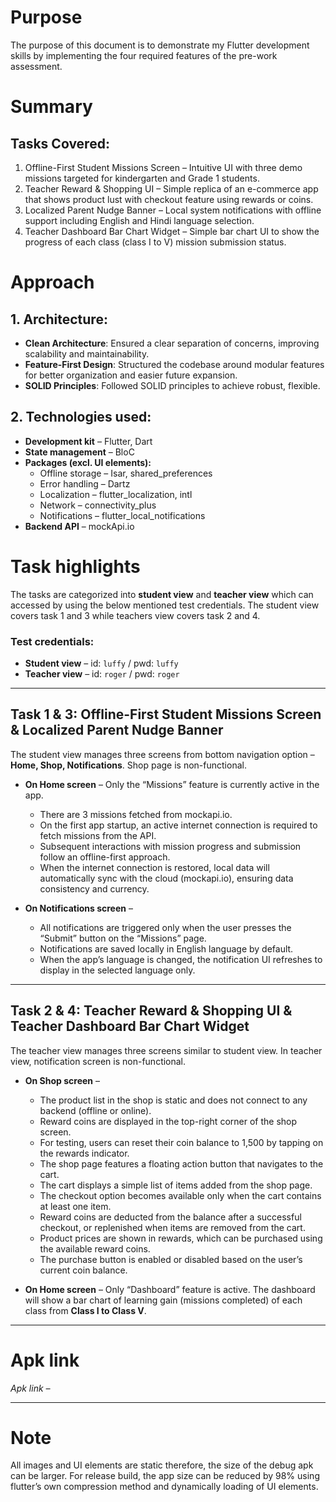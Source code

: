 # Purpose
The purpose of this document is to demonstrate my Flutter development skills by implementing the four required features of the pre-work assessment.

# Summary
## Tasks Covered:
1. Offline-First Student Missions Screen – Intuitive UI with three demo missions targeted for kindergarten and Grade 1 students.  
2. Teacher Reward & Shopping UI – Simple replica of an e-commerce app that shows product lust with checkout feature using rewards or coins.  
3. Localized Parent Nudge Banner – Local system notifications with offline support including English and Hindi language selection.  
4. Teacher Dashboard Bar Chart Widget – Simple bar chart UI to show the progress of each class (class I to V) mission submission status.  

# Approach
## 1. Architecture:
- **Clean Architecture**: Ensured a clear separation of concerns, improving scalability and maintainability.  
- **Feature-First Design**: Structured the codebase around modular features for better organization and easier future expansion.  
- **SOLID Principles**: Followed SOLID principles to achieve robust, flexible.  

## 2. Technologies used:
- **Development kit** – Flutter, Dart  
- **State management** – BloC  
- **Packages (excl. UI elements):**  
  - Offline storage – Isar, shared_preferences  
  - Error handling – Dartz  
  - Localization – flutter_localization, intl  
  - Network – connectivity_plus  
  - Notifications – flutter_local_notifications  
- **Backend API** – mockApi.io  

# Task highlights
The tasks are categorized into **student view** and **teacher view** which can accessed by using the below mentioned test credentials. The student view covers task 1 and 3 while teachers view covers task 2 and 4.  

### Test credentials:
- **Student view** – id: `luffy` / pwd: `luffy`  
- **Teacher view** – id: `roger` / pwd: `roger`  

---

## Task 1 & 3: Offline-First Student Missions Screen & Localized Parent Nudge Banner
The student view manages three screens from bottom navigation option – **Home, Shop, Notifications**. Shop page is non-functional.  

- **On Home screen** – Only the “Missions” feature is currently active in the app.  
  - There are 3 missions fetched from mockapi.io.  
  - On the first app startup, an active internet connection is required to fetch missions from the API.  
  - Subsequent interactions with mission progress and submission follow an offline-first approach.  
  - When the internet connection is restored, local data will automatically sync with the cloud (mockapi.io), ensuring data consistency and currency.  

- **On Notifications screen** –  
  - All notifications are triggered only when the user presses the “Submit” button on the “Missions” page.  
  - Notifications are saved locally in English language by default.  
  - When the app’s language is changed, the notification UI refreshes to display in the selected language only.  

---

## Task 2 & 4: Teacher Reward & Shopping UI & Teacher Dashboard Bar Chart Widget
The teacher view manages three screens similar to student view. In teacher view, notification screen is non-functional.  

- **On Shop screen** –  
  - The product list in the shop is static and does not connect to any backend (offline or online).  
  - Reward coins are displayed in the top-right corner of the shop screen.  
  - For testing, users can reset their coin balance to 1,500 by tapping on the rewards indicator.  
  - The shop page features a floating action button that navigates to the cart.  
  - The cart displays a simple list of items added from the shop page.  
  - The checkout option becomes available only when the cart contains at least one item.  
  - Reward coins are deducted from the balance after a successful checkout, or replenished when items are removed from the cart.  
  - Product prices are shown in rewards, which can be purchased using the available reward coins.  
  - The purchase button is enabled or disabled based on the user’s current coin balance.  

- **On Home screen** – Only “Dashboard” feature is active. The dashboard will show a bar chart of learning gain (missions completed) of each class from **Class I to Class V**.  

---

# Apk link
*Apk link –*  

---

# Note
All images and UI elements are static therefore, the size of the debug apk can be larger. For release build, the app size can be reduced by 98% using flutter’s own compression method and dynamically loading of UI elements.
